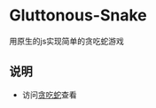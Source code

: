 # Gluttonous-Snake
用原生的js实现简单的贪吃蛇游戏
## 说明
- 访问[贪吃蛇](https://zxy-code.github.io/Gluttonous-Snake/)查看
